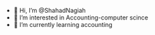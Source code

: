 - 👋 Hi, I’m @ShahadNagiah
- 👀 I’m interested in Accounting-computer scince 
- 🌱 I’m currently learning accounting 
 

<!---
ShahadNagiah/ShahadNagiah is a ✨ special ✨ repository because its `README.md` (this file) appears on your GitHub profile.
You can click the Preview link to take a look at your changes.
--->

